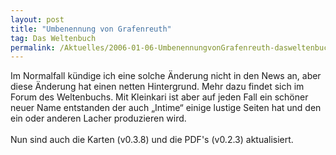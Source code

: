 ```yaml
---
layout: post
title: "Umbenennung von Grafenreuth"
tag: Das Weltenbuch
permalink: /Aktuelles/2006-01-06-UmbenennungvonGrafenreuth-dasweltenbuch
---
```


<p>Im Normalfall kündige ich eine solche Änderung nicht in den News an, aber diese Änderung hat einen netten Hintergrund. Mehr dazu findet sich im Forum des Weltenbuchs. Mit Kleinkari ist aber auf jeden Fall ein schöner neuer Name entstanden der auch &bdquo;Intime&ldquo; einige lustige Seiten hat und den ein oder anderen Lacher produzieren wird.<br/>
<br/>
Nun sind auch die Karten (v0.3.8) und die PDF&#39;s (v0.2.3) aktualisiert.</p>

